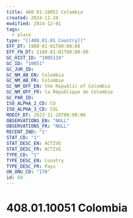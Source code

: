 ```yaml
---
title: 408.01.10051 Colombia
created: 2024-11-28
modified: 2024-12-01
tags:
  - place
type: "[[408.01.01 Country]]"
EFF_DT: 1900-01-01T00:00:00
EFF_FN_DT: 2100-01-01T00:00:00
GC_HIST_ID: "1005110"
GC_ID: "10051"
GC_JUR_ID: 
GC_NM_AB_EN: Colombia
GC_NM_AB_FR: Colombie
GC_NM_OFF_EN: the Republic of Colombia
GC_NM_OFF_FR: la République de Colombie
GC_PAR_ID: 
ISO_ALPHA_2_CD: CO
ISO_ALPHA_3_CD: COL
MODIF_DT: 2023-11-28T00:00:00
OBSERVATIONS_EN: "NULL"
OBSERVATIONS_FR: "NULL"
RECENT_IND: "1"
STAT_CD: "1"
STAT_DESC_EN: ACTIVE
STAT_DESC_FR: ACTIVE
TYPE_CD: "1"
TYPE_DESC_EN: Country
TYPE_DESC_FR: Pays
UN_ONU_CD: "170"
id: 69
---
```

# 408.01.10051 Colombia
